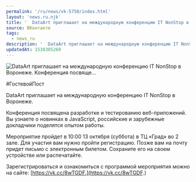 ```yaml
---
permalink: '/ru/news/vk-5750/index.html'
layout: 'news.ru.njk'
title: '  DataArt приглашает на международную конференцию IT NonStop в Воронеже.    Конференция посвяще…'
source: ВКонтакте
tags:
  - news_ru
description: '  DataArt приглашает на международную конференцию IT NonStop в Воронеже.    Конференция посвяще…'
updatedAt: 1538305260
---
```

![  DataArt приглашает на международную конференцию IT NonStop в Воронеже.    Конференция посвяще…](https://sun9-5.userapi.com/impf/c850232/v850232805/3b3fb/gSKsg7hppc8.jpg?size=1200x658&quality=96&proxy=1&sign=fee1e4eb80f4f67c55b7383d4f72403f&c_uniq_tag=jwtfYwJa29BPxVTzQcE844jlm0psM445IJg7dWyTb1s&type=album)

#ГостевойПост

DataArt приглашает на международную конференцию IT NonStop в Воронеже.

Конференция посвящена разработке и тестированию веб-приложений. Вы узнаете о новинках в JavaScript, российские и зарубежные докладчики поделятся опытом работы.

Мероприятие пройдет в 10:00 13 октября (суббота) в ТЦ «Град» во 2 зале. Для участия вам нужно пройти регистрацию. Позже вам на почту придет письмо с электронным билетом. Сохраните его на своем устройстве или распечатайте.

Зарегистрироваться и ознакомиться с программой мероприятия можно на сайте: [https://vk.cc/8wTGDF.](https://vk.cc/8wTGDF.)
